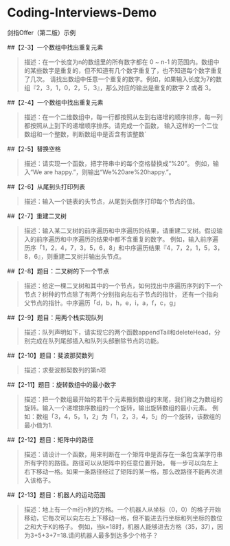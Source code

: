 # Coding-Interviews-Demo
剑指Offer（第二版）示例

##【2-3】一个数组中找出重复元素

>描述：在一个长度为n的数组里的所有数字都在 0 ~ n-1 的范围内。数组中的某些数字是重复的，但不知道有几个数字重复了，也不知道每个数字重复了几次。
       请找出数组中任意一个重复的数字。例如，如果输入长度为7的数组『2，3，1，0，2，5，3』，那么对应的输出是重复的数字 2 或者 3。


##【2-4】一个数组中找出重复元素

>描述：在一个二维数组中，每一行都按照从左到右递增的顺序排序，每一列都按照从上到下的递增顺序排序。请完成一个函数，
      输入这样的一个二位数组和一个整数，判断数组中是否含有该整数`
 
##【2-5】替换空格

>描述：请实现一个函数，把字符串中的每个空格替换成“%20”。
      例如，输入“We are happy.”，则输出“We%20are%20happy.”。

##【2-6】从尾到头打印列表
 
>描述：输入一个链表的头节点，从尾到头倒序打印每个节点的值。

##【2-7】重建二叉树
>描述：输入某二叉树的前序遍历和中序遍历的结果，请重建二叉树。假设输入的前序遍历和中序遍历的结果中都不含重复的数字。
      例如，输入前序遍历序「1，2，4，7，3，5，6，8」和中序遍历结果『4，7，2，1，5，3，8，6』，则重建二叉树并输出头节点。

##【2-8】题目：二叉树的下一个节点
>描述：给定一棵二叉树和其中的一个节点，如何找出中序遍历序列的下一个节点？树种的节点除了有两个分别指向左右子节点的指针，
还有一个指向父节点的指针。中序遍历「d，b，h，e，i，a，f，c，g」

##【2-9】题目：用两个栈实现队列
>描述：队列声明如下，请实现它的两个函数appendTail和deleteHead，分别完成在队列尾部插入和队列头部删除节点的功能。

##【2-10】题目：斐波那契数列
>描述：求斐波那契数列的第n项

##【2-11】题目：旋转数组中的最小数字
>描述：把一个数组最开始的若干个元素搬到数组的末尾，我们称之为数组的旋转。输入一个递增排序数组的一个旋转，输出旋转数组的最小元素。
      例如：数组「3，4，5，1，2」为「1，2，3，4，5」的一个旋转，该数组的最小值为1.

##【2-12】题目：矩阵中的路径
>描述：请设计一个函数，用来判断在一个矩阵中是否存在一条包含某字符串所有字符的路径。路径可以从矩阵中的任意位置开始，
      每一步可以向左上右下移动一格。如果一条路径经过了矩阵的某一格，那么改路径不能再次进入该格子。
 
##【2-13】题目：机器人的运动范围
>描述：地上有一个m行n列的方格。一个机器人从坐标（0，0）的格子开始移动，它每次可以向左右上下移动一格，但不能进去行坐标和列坐标的数位之和大于K的格子。
      例如，当k=18时，机器人能够进去方格（35，37），因为3+5+3+7=18.请问机器人最多到达多少个格子？

